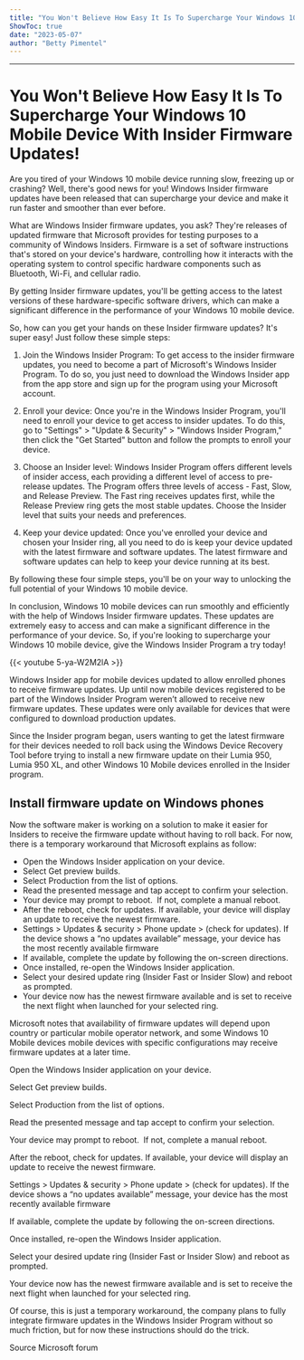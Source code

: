 ```yaml
---
title: "You Won't Believe How Easy It Is To Supercharge Your Windows 10 Mobile Device With Insider Firmware Updates!"
ShowToc: true 
date: "2023-05-07"
author: "Betty Pimentel"
---
```

*****
# You Won't Believe How Easy It Is To Supercharge Your Windows 10 Mobile Device With Insider Firmware Updates!

Are you tired of your Windows 10 mobile device running slow, freezing up or crashing? Well, there's good news for you! Windows Insider firmware updates have been released that can supercharge your device and make it run faster and smoother than ever before. 

What are Windows Insider firmware updates, you ask? They're releases of updated firmware that Microsoft provides for testing purposes to a community of Windows Insiders. Firmware is a set of software instructions that's stored on your device's hardware, controlling how it interacts with the operating system to control specific hardware components such as Bluetooth, Wi-Fi, and cellular radio. 

By getting Insider firmware updates, you'll be getting access to the latest versions of these hardware-specific software drivers, which can make a significant difference in the performance of your Windows 10 mobile device. 

So, how can you get your hands on these Insider firmware updates? It's super easy! Just follow these simple steps:

1. Join the Windows Insider Program: To get access to the insider firmware updates, you need to become a part of Microsoft's Windows Insider Program. To do so, you just need to download the Windows Insider app from the app store and sign up for the program using your Microsoft account. 

2. Enroll your device: Once you're in the Windows Insider Program, you'll need to enroll your device to get access to insider updates. To do this, go to "Settings" > "Update & Security" > "Windows Insider Program," then click the "Get Started" button and follow the prompts to enroll your device. 

3. Choose an Insider level: Windows Insider Program offers different levels of insider access, each providing a different level of access to pre-release updates. The Program offers three levels of access - Fast, Slow, and Release Preview. The Fast ring receives updates first, while the Release Preview ring gets the most stable updates. Choose the Insider level that suits your needs and preferences. 

4. Keep your device updated: Once you've enrolled your device and chosen your Insider ring, all you need to do is keep your device updated with the latest firmware and software updates. The latest firmware and software updates can help to keep your device running at its best. 

By following these four simple steps, you'll be on your way to unlocking the full potential of your Windows 10 mobile device. 

In conclusion, Windows 10 mobile devices can run smoothly and efficiently with the help of Windows Insider firmware updates. These updates are extremely easy to access and can make a significant difference in the performance of your device. So, if you're looking to supercharge your Windows 10 mobile device, give the Windows Insider Program a try today!

{{< youtube 5-ya-W2M2lA >}} 



Windows Insider app for mobile devices updated to allow enrolled phones to receive firmware updates. Up until now mobile devices registered to be part of the Windows Insider Program weren’t allowed to receive new firmware updates. These updates were only available for devices that were configured to download production updates.
 
Since the Insider program began, users wanting to get the latest firmware for their devices needed to roll back using the Windows Device Recovery Tool before trying to install a new firmware update on their Lumia 950, Lumia 950 XL, and other Windows 10 Mobile devices enrolled in the Insider program.
 
## Install firmware update on Windows phones
 
Now the software maker is working on a solution to make it easier for Insiders to receive the firmware update without having to roll back. For now, there is a temporary workaround that Microsoft explains as follow:
 

 
- Open the Windows Insider application on your device.
 - Select Get preview builds.
 - Select Production from the list of options.
 - Read the presented message and tap accept to confirm your selection.
 - Your device may prompt to reboot.  If not, complete a manual reboot.
 - After the reboot, check for updates. If available, your device will display an update to receive the newest firmware.
 - Settings > Updates & security > Phone update > (check for updates). If the device shows a “no updates available” message, your device has the most recently available firmware
 - If available, complete the update by following the on-screen directions.
 - Once installed, re-open the Windows Insider application.
 - Select your desired update ring (Insider Fast or Insider Slow) and reboot as prompted.
 - Your device now has the newest firmware available and is set to receive the next flight when launched for your selected ring.

 
Microsoft notes that availability of firmware updates will depend upon country or particular mobile operator network, and some Windows 10 Mobile devices mobile devices with specific configurations may receive firmware updates at a later time.
 
Open the Windows Insider application on your device.
 
Select Get preview builds.
 
Select Production from the list of options.
 
Read the presented message and tap accept to confirm your selection.
 
Your device may prompt to reboot.  If not, complete a manual reboot.
 
After the reboot, check for updates. If available, your device will display an update to receive the newest firmware.
 
Settings > Updates & security > Phone update > (check for updates). If the device shows a “no updates available” message, your device has the most recently available firmware
 
If available, complete the update by following the on-screen directions.
 
Once installed, re-open the Windows Insider application.
 
Select your desired update ring (Insider Fast or Insider Slow) and reboot as prompted.
 
Your device now has the newest firmware available and is set to receive the next flight when launched for your selected ring.
 
Of course, this is just a temporary workaround, the company plans to fully integrate firmware updates in the Windows Insider Program without so much friction, but for now these instructions should do the trick.
 
Source Microsoft forum




